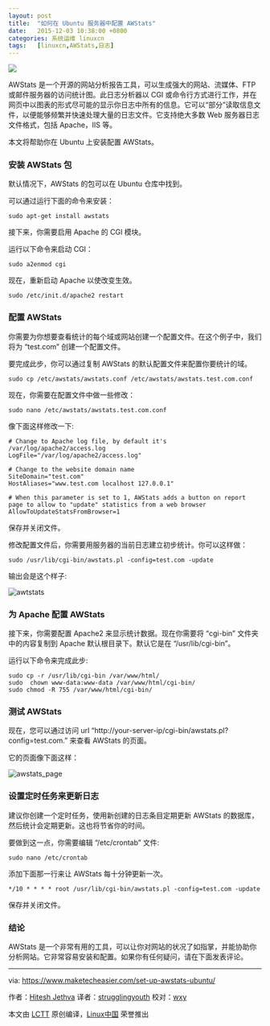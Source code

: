 ```yaml
---
layout: post
title:	"如何在 Ubuntu 服务器中配置 AWStats"
date:	2015-12-03 10:38:00 +0800 
categories:	系统运维 linuxcn 
tags:	[linuxcn,AWStats,日志]
---
```



![](/Asserts/Images//attachment/album/201512/03/063949bt53ex3otbdzxjdx.jpg)


AWStats 是一个开源的网站分析报告工具，可以生成强大的网站、流媒体、FTP 或邮件服务器的访问统计图。此日志分析器以 CGI 或命令行方式进行工作，并在网页中以图表的形式尽可能的显示你日志中所有的信息。它可以“部分”读取信息文件，以便能够频繁并快速处理大量的日志文件。它支持绝大多数 Web 服务器日志文件格式，包括 Apache，IIS 等。


本文将帮助你在 Ubuntu 上安装配置 AWStats。


### 安装 AWStats 包


默认情况下，AWStats 的包可以在 Ubuntu 仓库中找到。


可以通过运行下面的命令来安装：



```
sudo apt-get install awstats

```

接下来，你需要启用 Apache 的 CGI 模块。


运行以下命令来启动 CGI：



```
sudo a2enmod cgi

```

现在，重新启动 Apache 以使改变生效。



```
sudo /etc/init.d/apache2 restart

```

### 配置 AWStats


你需要为你想要查看统计的每个域或网站创建一个配置文件。在这个例子中，我们将为 “test.com” 创建一个配置文件。


要完成此步，你可以通过复制 AWStats 的默认配置文件来配置你要统计的域。



```
sudo cp /etc/awstats/awstats.conf /etc/awstats/awstats.test.com.conf

```

现在，你需要在配置文件中做一些修改：



```
sudo nano /etc/awstats/awstats.test.com.conf

```

像下面这样修改一下:



```
# Change to Apache log file, by default it's /var/log/apache2/access.log
LogFile="/var/log/apache2/access.log"

# Change to the website domain name
SiteDomain="test.com"
HostAliases="www.test.com localhost 127.0.0.1"

# When this parameter is set to 1, AWStats adds a button on report page to allow to "update" statistics from a web browser
AllowToUpdateStatsFromBrowser=1

```

保存并关闭文件。


修改配置文件后，你需要用服务器的当前日志建立初步统计。你可以这样做：



```
sudo /usr/lib/cgi-bin/awstats.pl -config=test.com -update

```

输出会是这个样子:


![awtstats](/Asserts/Images//attachment/album/201512/03/063950x1vki1ii21011v45.png)


### 为 Apache 配置 AWStats


接下来，你需要配置 Apache2 来显示统计数据。现在你需要将 “cgi-bin” 文件夹中的内容复制到 Apache 默认根目录下。默认它是在 “/usr/lib/cgi-bin”。


运行以下命令来完成此步:



```
sudo cp -r /usr/lib/cgi-bin /var/www/html/
sudo  chown www-data:www-data /var/www/html/cgi-bin/
sudo chmod -R 755 /var/www/html/cgi-bin/

```

### 测试 AWStats


现在，您可以通过访问 url “http://your-server-ip/cgi-bin/awstats.pl?config=test.com.” 来查看 AWStats 的页面。


它的页面像下面这样：


![awstats_page](/Asserts/Images//attachment/album/201512/03/063950ph7krr1771iwccht.jpg)


### 设置定时任务来更新日志


建议你创建一个定时任务，使用新创建的日志条目定期更新 AWStats 的数据库，然后统计会定期更新。这也将节省你的时间。


要做到这一点，你需要编辑 “/etc/crontab” 文件:



```
sudo nano /etc/crontab

```

添加下面那一行来让 AWStats 每十分钟更新一次。



```
*/10 * * * * root /usr/lib/cgi-bin/awstats.pl -config=test.com -update

```

保存并关闭文件。


### 结论


AWStats 是一个非常有用的工具，可以让你对网站的状况了如指掌，并能协助你分析网站。它非常容易安装和配置。如果你有任何疑问，请在下面发表评论。




---


via: <https://www.maketecheasier.com/set-up-awstats-ubuntu/>


作者：[Hitesh Jethva](https://www.maketecheasier.com/author/hiteshjethva/) 译者：[strugglingyouth](https://github.com/strugglingyouth) 校对：[wxy](https://github.com/wxy)


本文由 [LCTT](https://github.com/LCTT/TranslateProject) 原创编译，[Linux中国](https://linux.cn/) 荣誉推出
